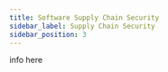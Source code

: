 ```yaml
---
title: Software Supply Chain Security
sidebar_label: Supply Chain Security
sidebar_position: 3
---
```


info here
